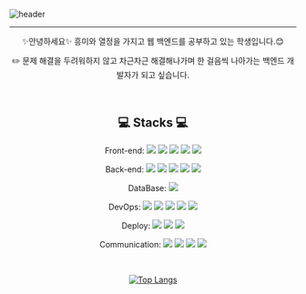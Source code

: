 ![header](https://capsule-render.vercel.app/api?type=rect&height=300&color=gradient&text=안녕하세요😃%20-nl-백엔드%20개발자,-nl-유예진입니다.&descAlign=34&descAlignY=45&fontAlign=50&fontAlignY=26&animation=twinkling)

<hr>

<div align=center>
✨안녕하세요✨ 흥미와 열정을 가지고 웹 백엔드를 공부하고 있는 학생입니다.😊

✏️ 문제 해결을 두려워하지 않고 차근차근 해결해나가며 한 걸음씩 나아가는 백엔드 개발자가 되고 싶습니다. 


<br>

## :computer: Stacks :computer:

Front-end: 
  <img src="https://img.shields.io/badge/HTML5-E34F26?style=flat&logo=html5&logoColor=white"/>
  <img src="https://img.shields.io/badge/CSS-1572b6?style=flat&logo=css3&logoColor=white"/>
  <img src="https://img.shields.io/badge/JavaScript-F7DF1E?style=flat&logo=javascript&logoColor=333333"/>
  <img src="https://img.shields.io/badge/React-B4CA65?style=flat&logo=react&logoColor=white"/>
  <img src="https://img.shields.io/badge/Typescript-3178C6?style=flat&logo=Typescript&logoColor=white"/>



Back-end:
  <img src="https://img.shields.io/badge/Springboot-6DB33F?style=flat&logo=springboot&logoColor=white"/>
  <img src="https://img.shields.io/badge/Node.js-5fa04e?style=flat&logo=Node.js&logoColor=white"/>
  <img src="https://img.shields.io/badge/Jsp-52b0e7?style=flat&logo=jsp&logoColor=white"/>
  <img src="https://img.shields.io/badge/Servlet-FD5750?style=flat&logo=servlet&logoColor=white"/>
  <img src="https://img.shields.io/badge/express-000000?style=flat&logo=express&logoColor=white">

DataBase: <img src="https://img.shields.io/badge/MySQL-4479A1?style=flat&logo=MySQL&logoColor=white"/>

 
  
DevOps:
  <img src="https://img.shields.io/badge/linux-FCC624?style=flat&logo=linux&logoColor=black"> 
  <img src="https://img.shields.io/badge/Docker-2496ED?style=flat&logo=Docker&logoColor=white"/>
  <img src="https://img.shields.io/badge/Kubernetes-2496ED?style=flat&logo=Kubernetes&logoColor=white"/>
  <img src="https://img.shields.io/badge/Python-3776AB?style=flat&logo=Python&logoColor=white"/>
  <img src="https://img.shields.io/badge/Argo-EF7B4D?style=flat&logo=Argo&logoColor=white"/>

Deploy:
  <img src="https://img.shields.io/badge/AWS-232F3E?style=flat&logo=amazonwebservices&logoColor=white"/>
  <img src="https://img.shields.io/badge/Naver Cloud Platform-03c75a?style=flat&logo=naver&logoColor=white"/>
  <img src="https://img.shields.io/badge/Apache-d22128?style=flat&logo=apache&logoColor=white"/>

Communication: 
  <img src="https://img.shields.io/badge/Slack-4a154b?style=flat&logo=slack&logoColor=white"/>
  <img src="https://img.shields.io/badge/Confluence-172B4D?style=flat&logo=confluence&logoColor=white"/>
  <img src="https://img.shields.io/badge/Jira-0052CC?style=flat&logo=Jira&logoColor=white"/>
  <img src="https://img.shields.io/badge/Gitlab-FC6D26?style=flat&logo=gitlab&logoColor=white"/>

<br>

<!-- ![Anurag's GitHub stats](https://github-readme-stats.vercel.app/api?username=yjyoo6831&hide=contribs,prs,stars,issues&theme=synthwave) -->

[![Top Langs](https://github-readme-stats.vercel.app/api/top-langs/?username=anuraghazra)](https://github.com/anuraghazra/github-readme-stats)
